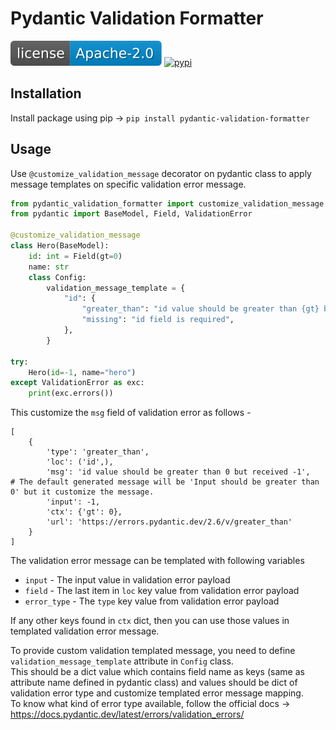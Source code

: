 # Pydantic Validation Formatter

[![GitHub license badge](https://raw.githubusercontent.com/soamicharan/sqlmodel-plus/main/badges/badge-license.svg)](http://www.apache.org/licenses/LICENSE-2.0)
[![pypi](https://img.shields.io/pypi/v/pydantic-validation-formatter.svg)](https://pypi.org/project/pydantic-validation-formatter/)

## Installation

Install package using pip -> `pip install pydantic-validation-formatter`

## Usage

Use `@customize_validation_message` decorator on pydantic class to apply message templates on specific validation error message.

```python
from pydantic_validation_formatter import customize_validation_message
from pydantic import BaseModel, Field, ValidationError

@customize_validation_message
class Hero(BaseModel):
    id: int = Field(gt=0)
    name: str
    class Config:
        validation_message_template = {
            "id": {
                "greater_than": "id value should be greater than {gt} but received {input}",
                "missing": "id field is required",
            },
        }

try:
    Hero(id=-1, name="hero")
except ValidationError as exc:
    print(exc.errors())
```

This customize the `msg` field of validation error as follows - 
```
[
    {
        'type': 'greater_than',
        'loc': ('id',),
        'msg': 'id value should be greater than 0 but received -1',     # The default generated message will be 'Input should be greater than 0' but it customize the message.
        'input': -1,
        'ctx': {'gt': 0},
        'url': 'https://errors.pydantic.dev/2.6/v/greater_than'
    }
]
```

The validation error message can be templated with following variables
- `input` - The input value in validation error payload
- `field` - The last item in `loc` key value from validation error payload
- `error_type` - The `type` key value from validation error payload

If any other keys found in `ctx` dict, then you can use those values in templated validation error message.

To provide custom validation templated message, you need to define `validation_message_template` attribute in `Config` class. <br>
This should be a dict value which contains field name as keys (same as attribute name defined in pydantic class)
and values should be dict of validation error type and customize templated error message mapping. <br>
To know what kind of error type available, follow the official docs -> https://docs.pydantic.dev/latest/errors/validation_errors/

